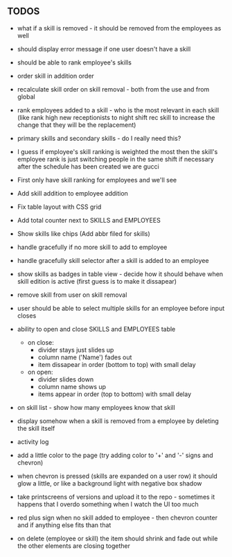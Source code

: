 ## TODOS

- what if a skill is removed - it should be removed from the employees as well
- should display error message if one user doesn't have a skill
- should be able to rank employee's skills
- order skill in addition order
- recalculate skill order on skill removal - both from the use and from global
- rank employees added to a skill - who is the most relevant in each skill (like rank high new receptionists to night shift rec skill to increase the change that they will be the replacement)
- primary skills and secondary skills - do I really need this?
- I guess if employee's skill ranking is weighted the most then the skill's employee rank is just switching people in the same shift if necessary after the schedule has been created we are gucci
- First only have skill ranking for employees and we'll see

- Add skill addition to employee addition
- Fix table layout with CSS grid 
- Add total counter next to SKILLS and EMPLOYEES
- Show skills like chips (Add abbr filed for skills)
- handle gracefully if no more skill to add to employee
- handle gracefully skill selector after a skill is added to an employee
- show skills as badges in table view - decide how it should behave when skill edition is active (first guess is to make it dissapear)
- remove skill from user on skill removal
- user should be able to select multiple skills for an employee before input closes
- ability to open and close SKILLS and EMPLOYEES table
  - on close:
    - divider stays just slides up
    - column name ('Name') fades out
    - item dissapear in order (bottom to top) with small delay
  - on open:
    - divider slides down
    - column name shows up
    - items appear in order (top to bottom) with small delay
- on skill list - show how many employees know that skill
- display somehow when a skill is removed from a employee by deleting the skill itself
- activity log
- add a little color to the page (try adding color to '+' and '-' signs and chevron)
- when chevron is pressed (skills are expanded on a user row) it should glow a little, or like a background light with negative box shadow
- take printscreens of versions and upload it to the repo - sometimes it happens that I overdo something when I watch the UI too much
- red plus sign when no skill added to employee - then chevron counter and if anything else fits than that
- on delete (employee or skill) the item should shrink and fade out while the other elements are closing together